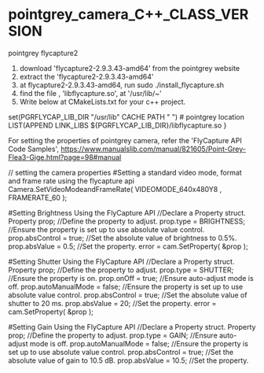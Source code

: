 # pointgrey_camera_C++_CLASS_VERSION
pointgrey flycapture2

1. download 'flycapture2-2.9.3.43-amd64' from the pointgrey website
2. extract the 'flycapture2-2.9.3.43-amd64'
3. at flycapture2-2.9.3.43-amd64, run sudo ./install_flycapture.sh
4. find the file , 'libflycapture.so', at '/usr/lib/~'
5. Write below at CMakeLists.txt for your c++ project.

set(PGRFLYCAP_LIB_DIR "/usr/lib" CACHE PATH " ") # pointgrey location
LIST(APPEND LINK_LIBS
${PGRFLYCAP_LIB_DIR}/libflycapture.so
}

For setting the properties of pointgrey camera, refer the 'FlyCapture API Code Samples',
https://www.manualslib.com/manual/821605/Point-Grey-Flea3-Gige.html?page=98#manual

// setting the camera properties 
#Setting a standard video mode, format and frame rate using the flycapture api
Camera.SetVideoModeandFrameRate( VIDEOMODE_640x480Y8 , FRAMERATE_60 );

#Setting Brightness Using the FlyCapture API
//Declare a Property struct.
Property prop;
//Define the property to adjust.
prop.type = BRIGHTNESS;
//Ensure the property is set up to use absolute value control.
prop.absControl = true;
//Set the absolute value of brightness to 0.5%.
prop.absValue = 0.5;
//Set the property.
error = cam.SetProperty( &prop );

#Setting Shutter Using the FlyCapture API
//Declare a Property struct.
Property prop;
//Define the property to adjust.
prop.type = SHUTTER;
//Ensure the property is on.
prop.onOff = true;
//Ensure auto-adjust mode is off.
prop.autoManualMode = false;
//Ensure the property is set up to use absolute value control.
prop.absControl = true;
//Set the absolute value of shutter to 20 ms.
prop.absValue = 20;
//Set the property.
error = cam.SetProperty( &prop );

#Setting Gain Using the FlyCapture API
//Declare a Property struct.
Property prop;
//Define the property to adjust.
prop.type = GAIN;
//Ensure auto-adjust mode is off.
prop.autoManualMode = false;
//Ensure the property is set up to use absolute value control.
prop.absControl = true;
//Set the absolute value of gain to 10.5 dB.
prop.absValue = 10.5;
//Set the property.

